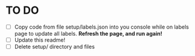# TO DO
- [ ] Copy code from file setup/labels.json into you console while on labels page to update all labels. **Refresh the page, and run again!**
- [ ] Update this readme!
- [ ] Delete setup/ directory and files
